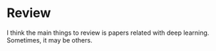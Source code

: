 # Review
I think the main things to review is papers related with deep learning. Sometimes, it may be others.
